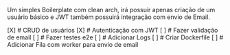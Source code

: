 Um simples Boilerplate com clean arch, irá possuir apenas criação de um usuário básico e JWT também possuirá integração com envio de Email.

 [X] # CRUD de usuários
 [X] # Autenticação com JWT
 [ ] # Fazer validação de email
 [ ] # Fazer testes e2e
 [ ] # Adicionar Logs
 [ ] # Criar Dockerfile
 [ ] # Adicionar Fila com worker para envio de email
